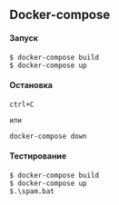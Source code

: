 ## Docker-compose ###

#### Запуск 


    $ docker-compose build
    $ docker-compose up
#### Остановка ####

    ctrl+C
    
    или
    
    docker-compose down
#### Тестирование ####

    $ docker-compose build
    $ docker-compose up
    $.\spam.bat
